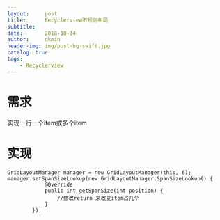```yaml
---
layout:     post
title:      Recyclerview不规则布局
subtitle:   
date:       2018-10-14
author:     qkmin
header-img: img/post-bg-swift.jpg
catalog: true
tags:
    - Recyclerview
---
```

# 需求

实现一行一个item或多个item

# 实现

```
GridLayoutManager manager = new GridLayoutManager(this, 6);
manager.setSpanSizeLookup(new GridLayoutManager.SpanSizeLookup() {
			@Override
			public int getSpanSize(int position) {
				//修改return 来改变item占几个
			}
		});
```


